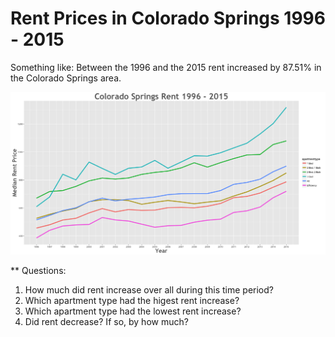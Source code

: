 Rent Prices in Colorado Springs 1996 - 2015
================

Something like: Between the 1996 and the 2015 rent increased by 87.51% in the Colorado Springs area.

![](../images/coloradosprings.png)

\*\* Questions:

1.  How much did rent increase over all during this time period?
2.  Which apartment type had the higest rent increase?
3.  Which apartment type had the lowest rent increase?
4.  Did rent decrease? If so, by how much?
